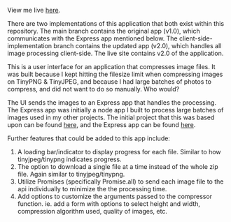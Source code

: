 View me live [here](https://nsars19.github.io/shrinkifier-ui/).

There are two implementations of this application that both exist within this repository. The main branch contains the original app (v1.0), which communicates with the Express app mentioned below. The client-side-implementation branch contains the updated app (v2.0), which handles all image processing client-side. The live site contains v2.0 of the application.

This is a user interface for an application that compresses image files. It was built because I kept hitting the filesize limit when compressing images on TinyPNG & TinyJPEG, and because I had large batches of photos to compress, and did not want to do so manually. Who would?

The UI sends the images to an Express app that handles the processing. The Express app was initially a node app I built to process large batches of images used in my other projects. The initial project that this was based upon can be found [here](https://github.com/nsars19/image-compressor), and the Express app can be found [here](https://github.com/nsars19/shrinkifier-api).

Further features that could be added to this app include:

1. A loading bar/indicator to display progress for each file. Similar to how tinyjpeg/tinypng indicates progress.
2. The option to download a single file at a time instead of the whole zip file. Again similar to tinyjpeg/tinypng.
3. Utilize Promises (specifically Promise.all) to send each image file to the api individually to minimize the the processing time.
4. Add options to customize the arguments passed to the compressor function. ie. add a form with options to select height and width, compression algorithm used, quality of images, etc.
